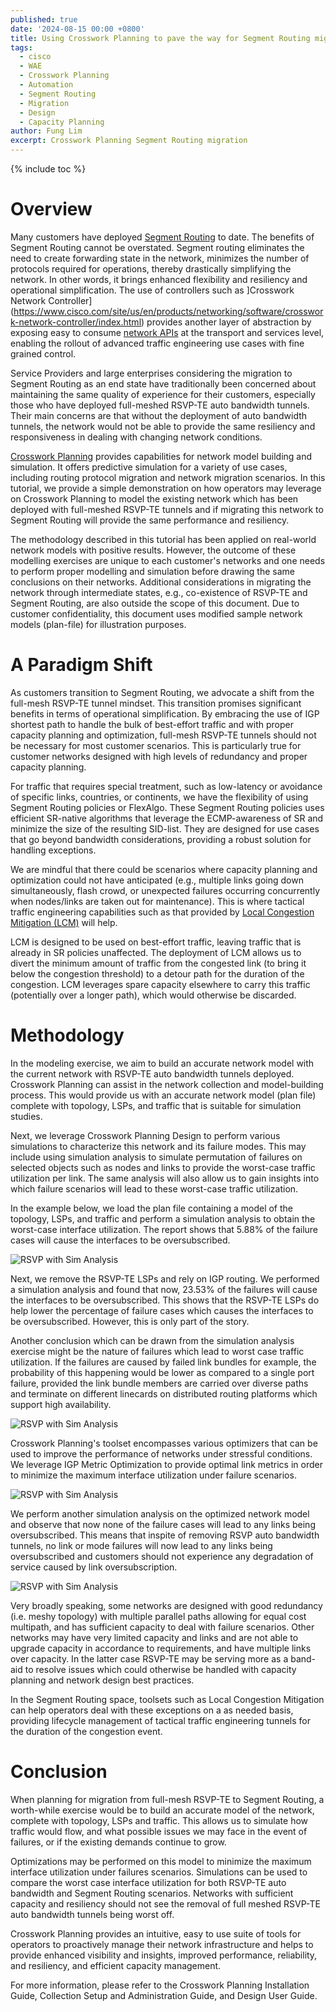 ```yaml
---
published: true
date: '2024-08-15 00:00 +0800'
title: Using Crosswork Planning to pave the way for Segment Routing migration
tags:
  - cisco
  - WAE
  - Crosswork Planning
  - Automation
  - Segment Routing
  - Migration
  - Design
  - Capacity Planning
author: Fung Lim
excerpt: Crosswork Planning Segment Routing migration
---
```

{% include toc %}

# Overview

Many customers have deployed [Segment Routing](https://www.cisco.com/c/en/us/solutions/segment-routing.html) to date. The benefits of Segment Routing cannot be overstated. Segment routing eliminates the need to create forwarding state in the network, minimizes the number of protocols required for operations, thereby drastically simplifying the network. In other words, it brings enhanced flexibility and resiliency and operational simplification. The use of controllers such as ]Crosswork Network Controller](https://www.cisco.com/site/us/en/products/networking/software/crosswork-network-controller/index.html) provides another layer of abstraction by exposing easy to consume [network APIs](https://developer.cisco.com/crosswork/) at the transport and services level, enabling the rollout of advanced traffic engineering use cases with fine grained control.

Service Providers and large enterprises considering the migration to Segment Routing as an end state have traditionally been concerned about maintaining the same quality of experience for their customers, especially those who have deployed full-meshed RSVP-TE auto bandwidth tunnels. Their main concerns are that without the deployment of auto bandwidth tunnels, the network would not be able to provide the same resiliency and responsiveness in dealing with changing network conditions. 

[Crosswork Planning](https://www.cisco.com/c/en/us/products/collateral/cloud-systems-management/crosswork-network-automation/crosswork-planning-at-a-glance.html) provides capabilities for network model building and simulation. It offers predictive simulation for a variety of use cases, including routing protocol migration and network migration scenarios. In this tutorial, we provide a simple demonstration on how operators may leverage on Crosswork Planning to model the existing network which has been deployed with full-meshed RSVP-TE tunnels and if migrating this network to Segment Routing will provide the same performance and resiliency.

The methodology described in this tutorial has been applied on real-world network models with positive results. However, the outcome of these modelling exercises are unique to each customer's networks and one needs to perform proper modelling and simulation before drawing the same conclusions on their networks. Additional considerations in migrating the network through intermediate states, e.g., co-existence of RSVP-TE and Segment Routing, are also outside the scope of this document. Due to customer confidentiality, this document uses modified sample network models (plan-file) for illustration purposes.

# A Paradigm Shift

As customers transition to Segment Routing, we advocate a shift from the full-mesh RSVP-TE tunnel mindset. This transition promises significant benefits in terms of operational simplification. By embracing the use of IGP shortest path to handle the bulk of best-effort traffic and with proper capacity planning and optimization, full-mesh RSVP-TE tunnels should not be necessary for most customer scenarios. This is particularly true for customer networks designed with high levels of redundancy and proper capacity planning.

For traffic that requires special treatment, such as low-latency or avoidance of specific links, countries, or continents, we have the flexibility of using Segment Routing policies or FlexAlgo.  These Segment Routing policies uses efficient SR-native algorithms that leverage the ECMP-awareness of SR and minimize the size of the resulting SID-list. They are designed for use cases that go beyond bandwidth considerations, providing a robust solution for handling exceptions.

We are mindful that there could be scenarios where capacity planning and optimization could not have anticipated (e.g., multiple links going down simultaneously, flash crowd, or unexpected failures occurring concurrently when nodes/links are taken out for maintenance). This is where tactical traffic engineering capabilities such as that provided by [Local Congestion Mitigation (LCM)](https://www.cisco.com/c/en/us/products/collateral/cloud-systems-management/crosswork-network-automation/local-congestion-mitigation-wp.html) will help. 

LCM is designed to be used on best-effort traffic, leaving traffic that is already in SR policies unaffected. The deployment of LCM allows us to divert the minimum amount of traffic from the congested link (to bring it below the congestion threshold) to a detour path for the duration of the congestion. LCM leverages spare capacity elsewhere to carry this traffic (potentially over a longer path), which would otherwise be discarded.

# Methodology

In the modeling exercise, we aim to build an accurate network model with the current network with RSVP-TE auto bandwidth tunnels deployed. Crosswork Planning can assist in the network collection and model-building process. This would provide us with an accurate network model (plan file) complete with topology, LSPs, and traffic that is suitable for simulation studies.

Next, we leverage Crosswork Planning Design to perform various simulations to characterize this network and its failure modes. This may include using simulation analysis to simulate permutation of failures on selected objects such as nodes and links to provide the worst-case traffic utilization per link. The same analysis will also allow us to gain insights into which failure scenarios will lead to these worst-case traffic utilization. 

In the example below, we load the plan file containing a model of the topology, LSPs, and traffic and perform a simulation analysis to obtain the worst-case interface utilization. The report shows that 5.88% of the failure cases will cause the interfaces to be oversubscribed.

![RSVP with Sim Analysis]({{site.baseurl}}/images/using-cp-pave-sr-sim-analysis-rsvp-autobw.png) 

Next, we remove the RSVP-TE LSPs and rely on IGP routing. We performed a simulation analysis and found that now, 23.53% of the failures will cause the interfaces to be oversubscribed. This shows that the RSVP-TE LSPs do help lower the percentage of failure cases which causes the interfaces to be oversubscribed. However, this is only part of the story.

Another conclusion which can be drawn from the simulation analysis exercise might be the nature of failures which lead to worst case traffic utilization. If the failures are caused by failed link bundles for example, the probability of this happening would be lower as compared to a single port failure, provided the link bundle members are carried over diverse paths and terminate on different linecards on distributed routing platforms which support high availability.

![RSVP with Sim Analysis]({{site.baseurl}}/images/using-cp-pave-sr-sim-analysis-rsvp-removed.png) 

Crosswork Planning's toolset encompasses various optimizers that can be used to improve the performance of networks under stressful conditions. We leverage IGP Metric Optimization to provide optimal link metrics in order to minimize the maximum interface utilization under failure scenarios.

![RSVP with Sim Analysis]({{site.baseurl}}/images/using-cp-pave-sr-sim-analysis-rsvp-removed-mopt-next.png) 

We perform another simulation analysis on the optimized network model and observe that now none of the failure cases will lead to any links being oversubscribed. This means that inspite of removing RSVP auto bandwidth tunnels, no link or mode failures will now lead to any links being oversubscribed and customers should not experience any degradation of service caused by link oversubscription. 

![RSVP with Sim Analysis]({{site.baseurl}}/images/using-cp-pave-sr-sim-analysis-rsvp-removed-mopt.png) 

Very broadly speaking, some networks are designed with good redundancy (i.e. meshy topology) with multiple parallel paths allowing for equal cost multipath, and has sufficient capacity to deal with failure scenarios. Other networks may have very limited capacity and links and are not able to upgrade capacity in accordance to requirements, and have multiple links over capacity. In the latter case RSVP-TE may be serving more as a band-aid to resolve issues which could otherwise be handled with capacity planning and network design best practices. 

In the Segment Routing space, toolsets such as Local Congestion Mitigation can help operators deal with these exceptions on a as needed basis, providing lifecycle management of tactical traffic engineering tunnels for the duration of the congestion event.

# Conclusion

When planning for migration from full-mesh RSVP-TE to Segment Routing, a worth-while exercise would be to build an accurate model of the network, complete with topology, LSPs and traffic. This allows us to simulate how traffic would flow, and what possible issues we may face in the event of failures, or if the existing demands continue to grow. 

Optimizations may be performed on this model to minimize the maximum interface utilization under failures scenarios. Simulations can be used to compare the worst case interface utilization for both RSVP-TE auto bandwidth and Segment Routing scenarios. Networks with sufficient capacity and resiliency should not see the removal of full meshed RSVP-TE auto bandwidth tunnels being worst off. 

Crosswork Planning provides an intuitive, easy to use suite of tools for operators to proactively manage their network infrastructure and helps to provide enhanced visibility and insights, improved performance, reliability, and resiliency, and efficient capacity management.

For more information, please refer to the Crosswork Planning Installation Guide, Collection Setup and Administration Guide, and Design User Guide.
